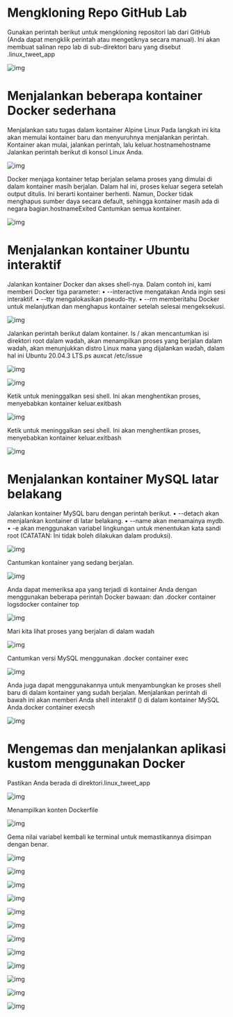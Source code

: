 # Mengkloning Repo GitHub Lab
Gunakan perintah berikut untuk mengkloning repositori lab dari GitHub (Anda dapat mengklik perintah atau mengetiknya secara manual). Ini akan membuat salinan repo lab di sub-direktori baru yang disebut .linux_tweet_app

![img](foto9/1.png)

# Menjalankan beberapa kontainer Docker sederhana
Menjalankan satu tugas dalam kontainer Alpine Linux
Pada langkah ini kita akan memulai kontainer baru dan menyuruhnya menjalankan perintah. Kontainer akan mulai, jalankan perintah, lalu keluar.hostnamehostname
Jalankan perintah berikut di konsol Linux Anda.

![img](foto9/2.png)

Docker menjaga kontainer tetap berjalan selama proses yang dimulai di dalam kontainer masih berjalan. Dalam hal ini, proses keluar segera setelah output ditulis. Ini berarti kontainer berhenti. Namun, Docker tidak menghapus sumber daya secara default, sehingga kontainer masih ada di negara bagian.hostnameExited
Cantumkan semua kontainer.

![img](foto9/3.png)

# Menjalankan kontainer Ubuntu interaktif
Jalankan kontainer Docker dan akses shell-nya.
Dalam contoh ini, kami memberi Docker tiga parameter:
•	--interactive mengatakan Anda ingin sesi interaktif.
•	--tty mengalokasikan pseudo-tty.
•	--rm memberitahu Docker untuk melanjutkan dan menghapus kontainer setelah selesai mengeksekusi.


![img](foto9/4.png)

Jalankan perintah berikut dalam kontainer.
ls / akan mencantumkan isi direktori root dalam wadah, akan menampilkan proses yang berjalan dalam wadah, akan menunjukkan distro Linux mana yang dijalankan wadah, dalam hal ini Ubuntu 20.04.3 LTS.ps auxcat /etc/issue

![img](foto9/5.png)


![img](foto9/6.png)

Ketik untuk meninggalkan sesi shell. Ini akan menghentikan proses, menyebabkan kontainer keluar.exitbash

![img](foto9/7.png)

Ketik untuk meninggalkan sesi shell. Ini akan menghentikan proses, menyebabkan kontainer keluar.exitbash

![img](foto9/8.png)

# Menjalankan kontainer MySQL latar belakang
Jalankan kontainer MySQL baru dengan perintah berikut.
•	--detach akan menjalankan kontainer di latar belakang.
•	--name akan menamainya mydb.
•	-e akan menggunakan variabel lingkungan untuk menentukan kata sandi root (CATATAN: Ini tidak boleh dilakukan dalam produksi).


![img](foto9/9.png)

Cantumkan kontainer yang sedang berjalan.

![img](foto9/10.png)

Anda dapat memeriksa apa yang terjadi di kontainer Anda dengan menggunakan beberapa perintah Docker bawaan: dan .docker container logsdocker container top

![img](foto9/11.png)

Mari kita lihat proses yang berjalan di dalam wadah

![img](foto9/12.png)

Cantumkan versi MySQL menggunakan .docker container exec

![img](foto9/13.png)

Anda juga dapat menggunakannya untuk menyambungkan ke proses shell baru di dalam kontainer yang sudah berjalan. Menjalankan perintah di bawah ini akan memberi Anda shell interaktif () di dalam kontainer MySQL Anda.docker container execsh

![img](foto9/14.png)

# Mengemas dan menjalankan aplikasi kustom menggunakan Docker
Pastikan Anda berada di direktori.linux_tweet_app


![img](foto9/15.png)

Menampilkan konten Dockerfile

![img](foto9/16.png)

Gema nilai variabel kembali ke terminal untuk memastikannya disimpan dengan benar.

![img](foto9/17.png)

![img](foto9/18.png)

![img](foto9/19.png)

![img](foto9/20.png)

![img](foto9/21.png)

![img](foto9/22.png)

![img](foto9/23.png)

![img](foto9/24.png)

![img](foto9/25.png)

![img](foto9/26.png)

![img](foto9/27.png)

![img](foto9/28.png)
